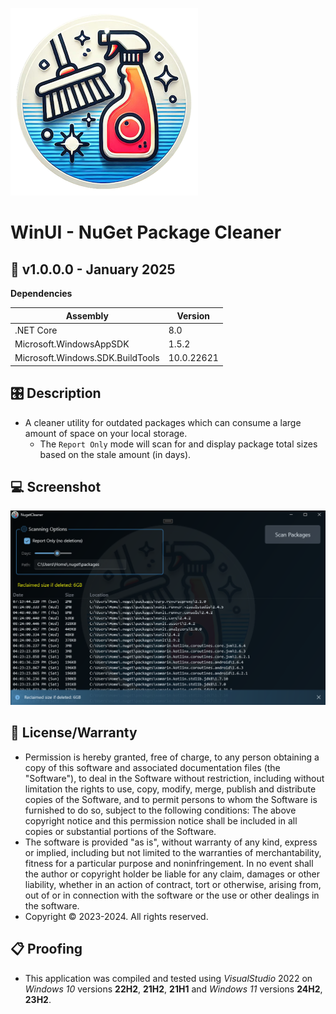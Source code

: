 ﻿![Icon](Source/Assets/AppIcon.png)
# WinUI - NuGet Package Cleaner


## 📝 v1.0.0.0 - January 2025

**Dependencies**

| Assembly | Version |
| ---- | ---- |
| .NET Core | 8.0 |
| Microsoft.WindowsAppSDK | 1.5.2 |
| Microsoft.Windows.SDK.BuildTools | 10.0.22621 |

## 🎛️ Description
- A cleaner utility for outdated packages which can consume a large amount of space on your local storage.
	- The `Report Only` mode will scan for and display package total sizes based on the stale amount (in days).

## 💻 Screenshot
![Sample](Source/Assets/Screenshot.png)

## 🧾 License/Warranty
* Permission is hereby granted, free of charge, to any person obtaining a copy of this software and associated documentation files (the "Software"), to deal in the Software without restriction, including without limitation the rights to use, copy, modify, merge, publish and distribute copies of the Software, and to permit persons to whom the Software is furnished to do so, subject to the following conditions: The above copyright notice and this permission notice shall be included in all copies or substantial portions of the Software.
* The software is provided "as is", without warranty of any kind, express or implied, including but not limited to the warranties of merchantability, fitness for a particular purpose and noninfringement. In no event shall the author or copyright holder be liable for any claim, damages or other liability, whether in an action of contract, tort or otherwise, arising from, out of or in connection with the software or the use or other dealings in the software.
* Copyright © 2023-2024. All rights reserved.

## 📋 Proofing
* This application was compiled and tested using *VisualStudio* 2022 on *Windows 10* versions **22H2**, **21H2**, **21H1** and *Windows 11* versions **24H2**, **23H2**.
